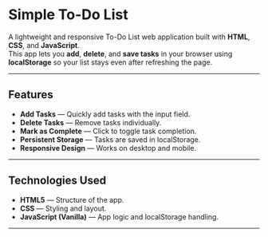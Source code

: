 # Simple To-Do List

A lightweight and responsive To-Do List web application built with **HTML**, **CSS**, and **JavaScript**.  
This app lets you **add**, **delete**, and **save tasks** in your browser using **localStorage** so your list stays even after refreshing the page.

---

## Features

- **Add Tasks** — Quickly add tasks with the input field.
- **Delete Tasks** — Remove tasks individually.
- **Mark as Complete** — Click to toggle task completion.
- **Persistent Storage** — Tasks are saved in localStorage.
- **Responsive Design** — Works on desktop and mobile.

---

## Technologies Used

- **HTML5** — Structure of the app.
- **CSS** — Styling and layout.
- **JavaScript (Vanilla)** — App logic and localStorage handling.

---
